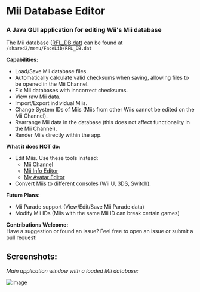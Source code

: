 # Mii Database Editor

### A Java GUI application for editing Wii's Mii database

The Mii database ([RFL_DB.dat](https://wiibrew.org/wiki//shared2/menu/FaceLib/RFL_DB.dat)) can be found at `/shared2/menu/FaceLib/RFL_DB.dat`

**Capabilities:**
- Load/Save Mii database files.
- Automatically calculate valid checksums when saving, allowing files to be opened in the Mii Channel.
- Fix Mii databases with inncorrect checksums.
- View raw Mii data.
- Import/Export individual Miis.
- Change System IDs of Miis (Miis from other Wiis cannot be edited on the Mii Channel).
- Rearrange Mii data in the database (this does not affect functionality in the Mii Channel).
- Render Miis directly within the app.

**What it does NOT do:**
- Edit Miis. Use these tools instead:
  - Mii Channel
  - [Mii Info Editor](https://kazuki-4ys.github.io/web_apps/MiiInfoEditorCTR/)
  - [My Avatar Editor](https://rc24.xyz/goodies/mii/?avatar "My Avatar Editor")
- Convert Miis to different consoles (Wii U, 3DS, Switch).

**Future Plans:**
- Mii Parade support (View/Edit/Save Mii Parade data)
- Modify Mii IDs (Miis with the same Mii ID can break certain games)

**Contributions Welcome:**  
Have a suggestion or found an issue? Feel free to open an issue or submit a pull request!

## Screenshots:
*Main application window with a loaded Mii database:*

![image](https://github.com/user-attachments/assets/aa2324f5-3e0f-4eff-b285-4a9955fe44e5)